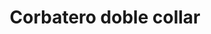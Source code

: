---
title: Corbatero doble collar
date: 
draft: false

# descripcion
description : Corbatero en plata 925 regulable. Chequeá las medidas de la gargantilla y largo de la cadena colgante.

materials: Plata 925

color: 

dimensions: Largo gargantilla 42cm regulable a 45cm. Largo total 65cm (incluyendo parte de cadena colgante)

code: 04-17-0854

type: "Colgantes"

categories: []

price: $7.510,00

price_eftvo: $6.380,00

# Images
# first image will be shown in the product page
images:
  # - image: "images/path_to_image"
  # La ubicacion de las imagenes es imagenes/Colgantes/Colgantes.Gargantillas/04-17-0854-corbatero-doble-collar
  - image: "./images/colgantes/gargantillas/04-17-0854-corbatero-doble-collar_a.jpg"
  - image: "./images/colgantes/gargantillas/04-17-0854-corbatero-doble-collar_b.jpg"
---